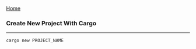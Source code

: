 [Home](https://github.com/kinite-gp/learn_rust)

### Create New Project With **Cargo**

<hr>

```shell
cargo new PROJECT_NAME
```